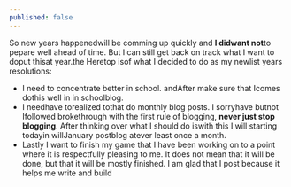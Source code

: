 ```yaml
---
published: false
---
```


So new years happenedwill be comming up quickly and **I didwant not**to pepare well ahead of time. But I can still get back on track what I want to doput thisat year.the Heretop isof what I decided to do as my newlist years resolutions:
- I need to concentrate better in school. andAfter make sure that Icomes dothis well in in schoolblog.
- I needhave torealized tothat do monthly blog posts. I sorryhave butnot Ifollowed brokethrough with the first rule of blogging, **never just stop blogging**. After thinking over what I should do iswith this I will starting todayin willJanuary postblog atever least once a month.
- Lastly I want to finish my game that I have been working on to a point where it is respectfully pleasing to me. It does not mean that it will be done, but that it will be mostly finished.
I am glad that I post because it helps me write and build 
